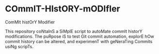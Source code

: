 # COmmIT-HIstORY-mODIfIer
ComMIt histOrY Modifier

This repository coNtaInS a SiMplE script to autoMate commIt historY modifications. The puRpose iS to test Git commit automation, explorE hOw commit history can be altered, and experimenT with geNeraTing Commits usiNg scripTs.
